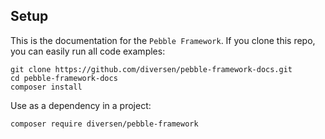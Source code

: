 ## Setup

This is the documentation for the `Pebble Framework`. If you clone this repo, 
you can easily run all code examples: 

    git clone https://github.com/diversen/pebble-framework-docs.git 
    cd pebble-framework-docs
    composer install

Use as a dependency in a project:

    composer require diversen/pebble-framework
